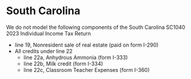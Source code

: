 # South Carolina
We do not model the following components of the South Carolina SC1040 2023 Individual Income Tax Return
- line 19, Nonresident sale of real estate (paid on form I-290)
- All credits under line 22
    - line 22a, Anhydrous Ammonia (form I-333)
    - line 22b, Milk credit (form I-334)
    - line 22c, Classroom Teacher Expenses (form I-360)
